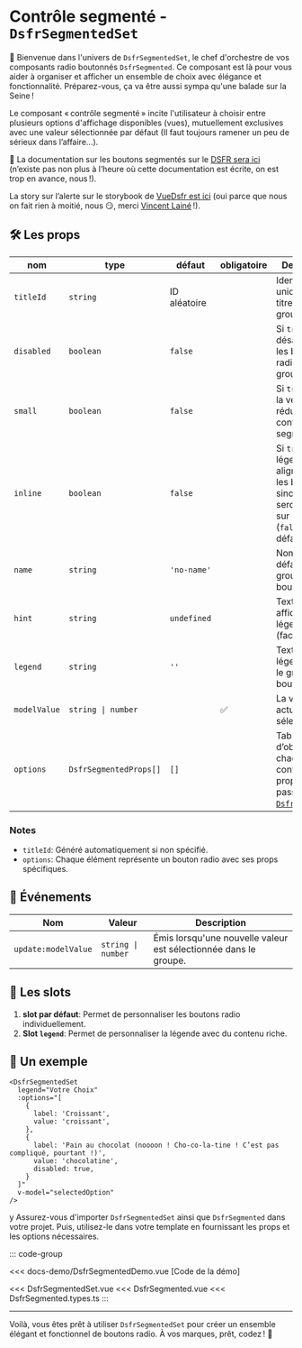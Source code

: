 # Contrôle segmenté - `DsfrSegmentedSet`

🌟 Bienvenue dans l'univers de `DsfrSegmentedSet`, le chef d'orchestre de vos composants radio boutonnés `DsfrSegmented`. Ce composant est là pour vous aider à organiser et afficher un ensemble de choix avec élégance et fonctionnalité. Préparez-vous, ça va être aussi sympa qu'une balade sur la Seine !

Le composant « contrôle segmenté » incite l'utilisateur à choisir entre plusieurs options d'affichage disponibles (vues), mutuellement exclusives avec une valeur sélectionnée par défaut (Il faut toujours ramener un peu de sérieux dans l’affaire...).

🏅 La documentation sur les boutons segmentés sur le [DSFR sera ici](https://www.systeme-de-design.gouv.fr/elements-d-interface/composants/controle-segmente) (n’existe pas non plus à l’heure où cette documentation est écrite, on est trop en avance, nous !).

<VIcon name="vi-file-type-storybook" /> La story sur l’alerte sur le storybook de [VueDsfr est ici](https://vue-ds.fr/?path=/docs/composants-dsfrsegmentedset--docs) (oui parce que nous on fait rien à moitié, nous 😏, merci [Vincent Lainé](https://github.com/vincentlaine/) !).

## 🛠️ Les props

| nom         | type                                  | défaut         | obligatoire | Description                                                    |
|-------------|---------------------------------------|----------------|-------------|-------------------------------------------------               |
| `titleId`   | `string`                              | ID aléatoire   |             | Identifiant unique pour le titre du groupe.                    |
| `disabled`  | `boolean`                             | `false`        |             | Si `true`, désactive tous les boutons radio du groupe.         |
| `small`     | `boolean`                             | `false`        |             | Si `true`, Utilise la version réduite des contrôles segmentés. |
| `inline`    | `boolean`                             | `false`        |             | Si `true`, la légende sera alignée avec les boutons, sinon, ils seront chacun sur une ligne (`false`, défaut).                       |
| `name`      | `string`                              | `'no-name'`    |             | Nom par défaut pour le groupe de boutons radio.                |
| `hint`      | `string`                              | `undefined`    |             | Texte d'indice affiché sous la légende (facultatif).           |
| `legend`    | `string`                              | `''`           |             | Texte de la légende pour le groupe de boutons radio.           |
| `modelValue`| `string \| number`                    |                | ✅          | La valeur actuellement sélectionnée.                           |
| `options`   | `DsfrSegmentedProps[]`                | `[]`           |             | Tableau d’objets : chaque objet contient les props à passer à [`DsfrSegmented`](/composants/DsfrSegmented).                    |

### Notes

- `titleId`: Généré automatiquement si non spécifié.
- `options`: Chaque élément représente un bouton radio avec ses props spécifiques.

## 📡 Événements

| Nom                | Valeur               | Description                                  |
|--------------------|----------------------|----------------------------------------------|
| `update:modelValue` | `string \| number`   | Émis lorsqu'une nouvelle valeur est sélectionnée dans le groupe. |

## 🧩 Les slots

1. **slot par défaut**: Permet de personnaliser les boutons radio individuellement.
2. **Slot `legend`**: Permet de personnaliser la légende avec du contenu riche.

## 📝 Un exemple

```vue
<DsfrSegmentedSet
  legend="Votre Choix"
  :options="[
    {
      label: 'Croissant',
      value: 'croissant',
    },
    {
      label: 'Pain au chocolat (noooon ! Cho-co-la-tine ! C’est pas compliqué, pourtant !)',
      value: 'chocolatine',
      disabled: true,
    }
  ]"
  v-model="selectedOption"
/>
```

y
Assurez-vous d'importer `DsfrSegmentedSet` ainsi que `DsfrSegmented` dans votre projet. Puis, utilisez-le dans votre template en fournissant les props et les options nécessaires.

::: code-group

<Story data-title="Démo" min-h="150px">
  <DsfrSegmentedDemo />
</Story>

<<< docs-demo/DsfrSegmentedDemo.vue [Code de la démo]

<<< DsfrSegmentedSet.vue
<<< DsfrSegmented.vue
<<< DsfrSegmented.types.ts
:::

<script setup lang="ts">
import DsfrSegmentedDemo from './docs-demo/DsfrSegmentedDemo.vue'
</script>

---

Voilà, vous êtes prêt à utiliser `DsfrSegmentedSet` pour créer un ensemble élégant et fonctionnel de boutons radio. À vos marques, prêt, codez ! 🚀
